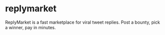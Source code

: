 # replymarket
ReplyMarket is a fast marketplace for viral tweet replies. Post a bounty, pick a winner, pay in minutes.

